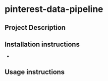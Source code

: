 # pinterest-data-pipeline

## Project Description

## Installation instructions
- 

## Usage instructions
